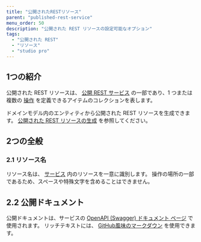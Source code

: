 ```yaml
---
title: "公開されたRESTリソース"
parent: "published-rest-service"
menu_order: 50
description: "公開された REST リソースの設定可能なオプション"
tags:
  - "公開された REST"
  - "リソース"
  - "studio pro"
---
```


## 1つの紹介

公開された REST リソースは、 [公開 REST サービス](published-rest-service) の一部であり、1 つまたは複数の [操作](published-rest-operation) を定義できるアイテムのコレクションを表します。

ドメインモデル内のエンティティから公開された REST リソースを生成できます。 [公開された REST リソースの生成](generate-rest-resource) を参照してください。

## 2つの全般

### <a name="name"></a>2.1 リソース名

リソース名は、 [サービス](published-rest-service) 内のリソースを一意に識別します。 操作の場所の一部であるため、スペースや特殊文字を含めることはできません。

## <a name="public-documentation"></a>2.2 公開ドキュメント

公開ドキュメントは、サービスの [OpenAPI (Swagger) ドキュメント ページ](published-rest-services#interactive-documentation) で使用されます。 リッチテキストには、 [GitHub風味のマークダウン](gfm-syntax) を使用できます。
